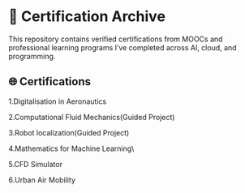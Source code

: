 # 📜 Certification Archive

This repository contains verified certifications from MOOCs and professional learning programs I’ve completed across AI, cloud, and programming.

## 🌐 Certifications

1.Digitalisation in Aeronautics

2.Computational Fluid Mechanics(Guided Project)

3.Robot localization(Guided Project)

4.Mathematics for Machine Learning\

5.CFD Simulator 

6.Urban Air Mobility
